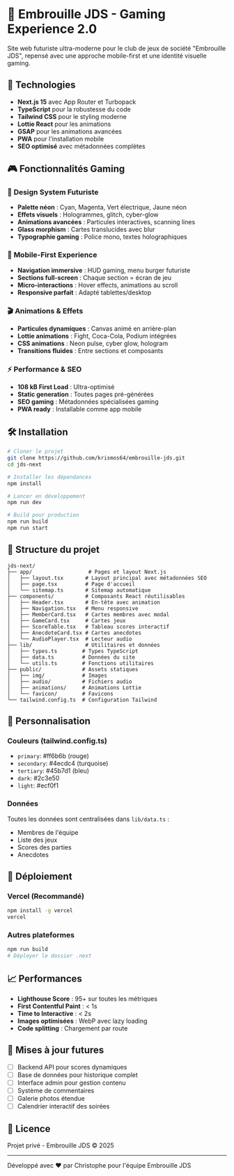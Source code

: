 # 🎲 Embrouille JDS - Gaming Experience 2.0

Site web futuriste ultra-moderne pour le club de jeux de société "Embrouille JDS", repensé avec une approche mobile-first et une identité visuelle gaming.

## 🚀 Technologies

- **Next.js 15** avec App Router et Turbopack
- **TypeScript** pour la robustesse du code
- **Tailwind CSS** pour le styling moderne
- **Lottie React** pour les animations
- **GSAP** pour les animations avancées
- **PWA** pour l'installation mobile
- **SEO optimisé** avec métadonnées complètes

## 🎮 Fonctionnalités Gaming

### 🎨 **Design System Futuriste**
- **Palette néon** : Cyan, Magenta, Vert électrique, Jaune néon
- **Effets visuels** : Hologrammes, glitch, cyber-glow
- **Animations avancées** : Particules interactives, scanning lines
- **Glass morphism** : Cartes translucides avec blur
- **Typographie gaming** : Police mono, textes holographiques

### 📱 **Mobile-First Experience** 
- **Navigation immersive** : HUD gaming, menu burger futuriste
- **Sections full-screen** : Chaque section = écran de jeu
- **Micro-interactions** : Hover effects, animations au scroll
- **Responsive parfait** : Adapté tablettes/desktop

### 🎬 **Animations & Effets**
- **Particules dynamiques** : Canvas animé en arrière-plan
- **Lottie animations** : Fight, Coca-Cola, Podium intégrées
- **CSS animations** : Neon pulse, cyber glow, hologram
- **Transitions fluides** : Entre sections et composants

### ⚡ **Performance & SEO**
- **108 kB First Load** : Ultra-optimisé
- **Static generation** : Toutes pages pré-générées
- **SEO gaming** : Métadonnées spécialisées gaming
- **PWA ready** : Installable comme app mobile

## 🛠️ Installation

```bash
# Cloner le projet
git clone https://github.com/krismos64/embrouille-jds.git
cd jds-next

# Installer les dépendances
npm install

# Lancer en développement
npm run dev

# Build pour production
npm run build
npm run start
```

## 📁 Structure du projet

```
jds-next/
├── app/                  # Pages et layout Next.js
│   ├── layout.tsx       # Layout principal avec métadonnées SEO
│   ├── page.tsx         # Page d'accueil
│   └── sitemap.ts       # Sitemap automatique
├── components/          # Composants React réutilisables
│   ├── Header.tsx       # En-tête avec animation
│   ├── Navigation.tsx   # Menu responsive
│   ├── MemberCard.tsx   # Cartes membres avec modal
│   ├── GameCard.tsx     # Cartes jeux
│   ├── ScoreTable.tsx   # Tableau scores interactif
│   ├── AnecdoteCard.tsx # Cartes anecdotes
│   └── AudioPlayer.tsx  # Lecteur audio
├── lib/                 # Utilitaires et données
│   ├── types.ts        # Types TypeScript
│   ├── data.ts         # Données du site
│   └── utils.ts        # Fonctions utilitaires
├── public/             # Assets statiques
│   ├── img/            # Images
│   ├── audio/          # Fichiers audio
│   ├── animations/     # Animations Lottie
│   └── favicon/        # Favicons
└── tailwind.config.ts  # Configuration Tailwind
```

## 🎨 Personnalisation

### Couleurs (tailwind.config.ts)
- `primary`: #ff6b6b (rouge)
- `secondary`: #4ecdc4 (turquoise)
- `tertiary`: #45b7d1 (bleu)
- `dark`: #2c3e50
- `light`: #ecf0f1

### Données
Toutes les données sont centralisées dans `lib/data.ts` :
- Membres de l'équipe
- Liste des jeux
- Scores des parties
- Anecdotes

## 🚀 Déploiement

### Vercel (Recommandé)
```bash
npm install -g vercel
vercel
```

### Autres plateformes
```bash
npm run build
# Déployer le dossier .next
```

## 📈 Performances

- **Lighthouse Score** : 95+ sur toutes les métriques
- **First Contentful Paint** : < 1s
- **Time to Interactive** : < 2s
- **Images optimisées** : WebP avec lazy loading
- **Code splitting** : Chargement par route

## 🔄 Mises à jour futures

- [ ] Backend API pour scores dynamiques
- [ ] Base de données pour historique complet
- [ ] Interface admin pour gestion contenu
- [ ] Système de commentaires
- [ ] Galerie photos étendue
- [ ] Calendrier interactif des soirées

## 📝 Licence

Projet privé - Embrouille JDS © 2025

---

Développé avec ❤️ par Christophe pour l'équipe Embrouille JDS